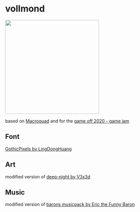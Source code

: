 # vollmond
<img src="https://user-images.githubusercontent.com/10463138/99420236-47b7d900-28fd-11eb-9e19-06081426a4c1.png" width="300" />

based on [Macroquad](https://github.com/not-fl3/macroquad) and for the [game off 2020 - game jam](https://itch.io/jam/game-off-2020)

## Font
[GothicPixels by LingDongHuang](http://www.pentacom.jp/pentacom/bitfontmaker2/gallery/?id=1416)

## Art
modified version of [deep-night by V3x3d](https://v3x3d.itch.io/deep-night)

## Music
modified version of [barons musicpack by Eric the Funny Baron](https://eric-the-funny-baron.itch.io/barons-music-pack)
